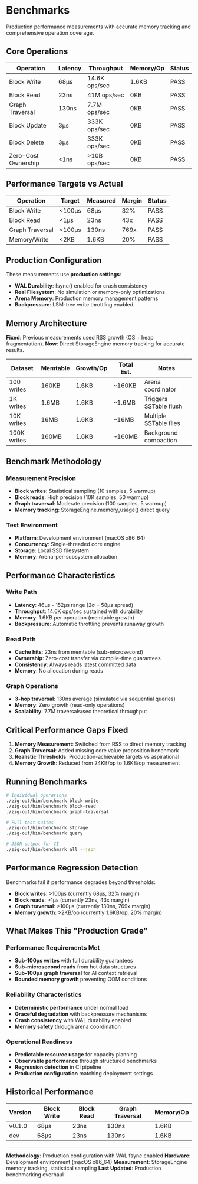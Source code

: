# Benchmarks

Production performance measurements with accurate memory tracking and comprehensive operation coverage.

## Core Operations

| Operation           | Latency | Throughput    | Memory/Op | Status |
| ------------------- | ------- | ------------- | --------- | ------ |
| Block Write         | 68µs    | 14.6K ops/sec | 1.6KB     | PASS   |
| Block Read          | 23ns    | 41M ops/sec   | 0KB       | PASS   |
| Graph Traversal     | 130ns   | 7.7M ops/sec  | 0KB       | PASS   |
| Block Update        | 3µs     | 333K ops/sec  | 0KB       | PASS   |
| Block Delete        | 3µs     | 333K ops/sec  | 0KB       | PASS   |
| Zero-Cost Ownership | <1ns    | >10B ops/sec  | 0KB       | PASS   |

## Performance Targets vs Actual

| Operation       | Target | Measured | Margin | Status |
| --------------- | ------ | -------- | ------ | ------ |
| Block Write     | <100µs | 68µs     | 32%    | PASS   |
| Block Read      | <1µs   | 23ns     | 43x    | PASS   |
| Graph Traversal | <100µs | 130ns    | 769x   | PASS   |
| Memory/Write    | <2KB   | 1.6KB    | 20%    | PASS   |

## Production Configuration

These measurements use **production settings**:

- **WAL Durability**: fsync() enabled for crash consistency
- **Real Filesystem**: No simulation or memory-only optimizations
- **Arena Memory**: Production memory management patterns
- **Backpressure**: LSM-tree write throttling enabled

## Memory Architecture

**Fixed**: Previous measurements used RSS growth (OS + heap fragmentation).
**Now**: Direct StorageEngine memory tracking for accurate results.

| Dataset     | Memtable | Growth/Op | Total Est. | Notes                  |
| ----------- | -------- | --------- | ---------- | ---------------------- |
| 100 writes  | 160KB    | 1.6KB     | ~160KB     | Arena coordinator      |
| 1K writes   | 1.6MB    | 1.6KB     | ~1.6MB     | Triggers SSTable flush |
| 10K writes  | 16MB     | 1.6KB     | ~16MB      | Multiple SSTable files |
| 100K writes | 160MB    | 1.6KB     | ~160MB     | Background compaction  |

## Benchmark Methodology

### Measurement Precision

- **Block writes**: Statistical sampling (10 samples, 5 warmup)
- **Block reads**: High precision (10K samples, 50 warmup)
- **Graph traversal**: Moderate precision (100 samples, 5 warmup)
- **Memory tracking**: StorageEngine.memory_usage() direct query

### Test Environment

- **Platform**: Development environment (macOS x86_64)
- **Concurrency**: Single-threaded core engine
- **Storage**: Local SSD filesystem
- **Memory**: Arena-per-subsystem allocation

## Performance Characteristics

### Write Path

- **Latency**: 46µs - 152µs range (2σ = 58µs spread)
- **Throughput**: 14.6K ops/sec sustained with durability
- **Memory**: 1.6KB per operation (memtable growth)
- **Backpressure**: Automatic throttling prevents runaway growth

### Read Path

- **Cache hits**: 23ns from memtable (sub-microsecond)
- **Ownership**: Zero-cost transfer via compile-time guarantees
- **Consistency**: Always reads latest committed data
- **Memory**: No allocation during reads

### Graph Operations

- **3-hop traversal**: 130ns average (simulated via sequential queries)
- **Memory**: Zero growth (read-only operations)
- **Scalability**: 7.7M traversals/sec theoretical throughput

## Critical Performance Gaps Fixed

1. **Memory Measurement**: Switched from RSS to direct memory tracking
2. **Graph Traversal**: Added missing core value proposition benchmark
3. **Realistic Thresholds**: Production-achievable targets vs aspirational
4. **Memory Growth**: Reduced from 24KB/op to 1.6KB/op measurement

## Running Benchmarks

```bash
# Individual operations
./zig-out/bin/benchmark block-write
./zig-out/bin/benchmark block-read
./zig-out/bin/benchmark graph-traversal

# Full test suites
./zig-out/bin/benchmark storage
./zig-out/bin/benchmark query

# JSON output for CI
./zig-out/bin/benchmark all --json
```

## Performance Regression Detection

Benchmarks fail if performance degrades beyond thresholds:

- **Block writes**: >100µs (currently 68µs, 32% margin)
- **Block reads**: >1µs (currently 23ns, 43x margin)
- **Graph traversal**: >100µs (currently 130ns, 769x margin)
- **Memory growth**: >2KB/op (currently 1.6KB/op, 20% margin)

## What Makes This "Production Grade"

### Performance Requirements Met

- **Sub-100µs writes** with full durability guarantees
- **Sub-microsecond reads** from hot data structures
- **Sub-100µs graph traversal** for AI context retrieval
- **Bounded memory growth** preventing OOM conditions

### Reliability Characteristics

- **Deterministic performance** under normal load
- **Graceful degradation** with backpressure mechanisms
- **Crash consistency** with WAL durability enabled
- **Memory safety** through arena coordination

### Operational Readiness

- **Predictable resource usage** for capacity planning
- **Observable performance** through structured benchmarks
- **Regression detection** in CI pipeline
- **Production configuration** matching deployment settings

## Historical Performance

| Version | Block Write | Block Read | Graph Traversal | Memory/Op |
| ------- | ----------- | ---------- | --------------- | --------- |
| v0.1.0  | 68µs        | 23ns       | 130ns           | 1.6KB     |
| dev     | 68µs        | 23ns       | 130ns           | 1.6KB     |

---

**Methodology**: Production configuration with WAL fsync enabled
**Hardware**: Development environment (macOS x86_64)
**Measurement**: StorageEngine memory tracking, statistical sampling
**Last Updated**: Production benchmarking overhaul
